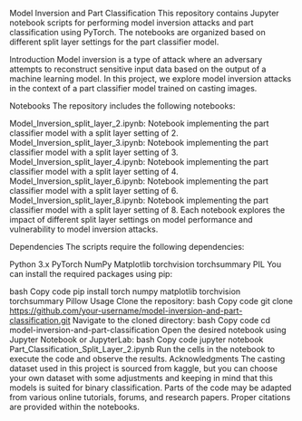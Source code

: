 Model Inversion and Part Classification
This repository contains Jupyter notebook scripts for performing model inversion attacks and part classification using PyTorch. The notebooks are organized based on different split layer settings for the part classifier model.

Introduction
Model inversion is a type of attack where an adversary attempts to reconstruct sensitive input data based on the output of a machine learning model. In this project, we explore model inversion attacks in the context of a part classifier model trained on casting images.

Notebooks
The repository includes the following notebooks:

Model_Inversion_split_layer_2.ipynb: Notebook implementing the part classifier model with a split layer setting of 2.
Model_Inversion_split_layer_3.ipynb: Notebook implementing the part classifier model with a split layer setting of 3.
Model_Inversion_split_layer_4.ipynb: Notebook implementing the part classifier model with a split layer setting of 4.
Model_Inversion_split_layer_6.ipynb: Notebook implementing the part classifier model with a split layer setting of 6.
Model_Inversion_split_layer_8.ipynb: Notebook implementing the part classifier model with a split layer setting of 8.
Each notebook explores the impact of different split layer settings on model performance and vulnerability to model inversion attacks.

Dependencies
The scripts require the following dependencies:

Python 3.x
PyTorch
NumPy
Matplotlib
torchvision
torchsummary
PIL
You can install the required packages using pip:

bash
Copy code
pip install torch numpy matplotlib torchvision torchsummary Pillow
Usage
Clone the repository:
bash
Copy code
git clone https://github.com/your-username/model-inversion-and-part-classification.git
Navigate to the cloned directory:
bash
Copy code
cd model-inversion-and-part-classification
Open the desired notebook using Jupyter Notebook or JupyterLab:
bash
Copy code
jupyter notebook Part_Classification_Split_Layer_2.ipynb
Run the cells in the notebook to execute the code and observe the results.
Acknowledgments
The casting dataset used in this project is sourced from kaggle, but you can choose your own dataset with some adjustments and keeping in mind that this models is suited for binary classification.
Parts of the code may be adapted from various online tutorials, forums, and research papers. Proper citations are provided within the notebooks.
